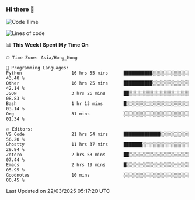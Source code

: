 ### Hi there 👋

<!--
**nicehiro/nicehiro** is a ✨ _special_ ✨ repository because its `README.md` (this file) appears on your GitHub profile.

Here are some ideas to get you started:

- 🔭 I’m currently working on ...
- 🌱 I’m currently learning ...
- 👯 I’m looking to collaborate on ...
- 🤔 I’m looking for help with ...
- 💬 Ask me about ...
- 📫 How to reach me: ...
- 😄 Pronouns: ...
- ⚡ Fun fact: ...
-->

<!--START_SECTION:waka-->
![Code Time](http://img.shields.io/badge/Code%20Time-391%20hrs%2055%20mins-blue)

![Lines of code](https://img.shields.io/badge/From%20Hello%20World%20I%27ve%20Written-1.6%20million%20lines%20of%20code-blue)

📊 **This Week I Spent My Time On** 

```text
🕑︎ Time Zone: Asia/Hong_Kong

💬 Programming Languages: 
Python                   16 hrs 55 mins      ███████████░░░░░░░░░░░░░░   43.40 % 
Other                    16 hrs 25 mins      ███████████░░░░░░░░░░░░░░   42.14 % 
JSON                     3 hrs 26 mins       ██░░░░░░░░░░░░░░░░░░░░░░░   08.83 % 
Bash                     1 hr 13 mins        █░░░░░░░░░░░░░░░░░░░░░░░░   03.14 % 
Org                      31 mins             ░░░░░░░░░░░░░░░░░░░░░░░░░   01.34 % 

🔥 Editors: 
VS Code                  21 hrs 54 mins      ██████████████░░░░░░░░░░░   56.20 % 
Ghostty                  11 hrs 37 mins      ███████░░░░░░░░░░░░░░░░░░   29.84 % 
Zotero                   2 hrs 53 mins       ██░░░░░░░░░░░░░░░░░░░░░░░   07.44 % 
Emacs                    2 hrs 19 mins       █░░░░░░░░░░░░░░░░░░░░░░░░   05.95 % 
Goodnotes                10 mins             ░░░░░░░░░░░░░░░░░░░░░░░░░   00.45 % 
```


 Last Updated on 22/03/2025 05:17:20 UTC
<!--END_SECTION:waka-->
